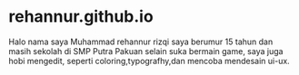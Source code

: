 # rehannur.github.io
Halo nama saya Muhammad rehannur rizqi saya  berumur 15 tahun dan masih sekolah di SMP Putra Pakuan                                                                                       selain suka bermain game, saya juga hobi mengedit, seperti coloring,typografhy,dan mencoba mendesain ui-ux.
